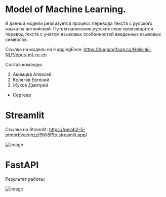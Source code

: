 # Model of Machine Learning.

В данной модели реализуется процесс перевода текста с русского языка на английский. Путем написания русских слов производится перевод текста с учётом языковых особенностей введенных языковых символов.

Ссылка на модель на HuggingFace: https://huggingface.co/Helsinki-NLP/opus-mt-ru-en

Состав команды: 
1. Акимцев Алексей
2. Колегов Евгений
3. Жуков Дмитрий
+ Сергеев

# Streamlit

Ссылка на Streanlit: https://pelab2-5-ptmprbveenhzzf9hil8f9p.streamlit.app/

![image](https://github.com/stud0000228135/PE_lab_2-5/assets/125552026/744c7ae6-8896-4ed2-8775-f9aef95165c3)


# FastAPI

Результат работы:

![image](https://github.com/stud0000228135/PE_lab_2-5/assets/125552026/f23acb83-0c08-4bc5-9603-807e6f08479d)
